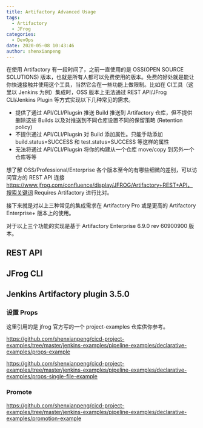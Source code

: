 ```yaml
---
title: Artifactory Advanced Usage
tags:
  - Artifactory
  - JFrog
categories:
  - DevOps
date: 2020-05-08 10:43:46
author: shenxianpeng
---
```


在使用 Artifactory 有一段时间了，之前一直使用的是 OSS(OPEN SOURCE SOLUTIONS) 版本，也就是所有人都可以免费使用的版本。免费的好处就是能让你快速接触并使用这个工具，当然它会在一些功能上做限制。比如在 CI工具（这里以 Jenkins 为例）集成时，OSS 版本上无法通过 REST API/JFrog CLI/Jenkins Plugin 等方式实现以下几种常见的需求。

* 提供了通过 API/CLI/Plugsin 推送 Build 推送到 Artifactory 仓库，但不提供删除这些 Builds 以及对推送到不同仓库设置不同的保留策略 (Retention policy)
* 不提供通过 API/CLI/Plugsin 对 Build 添加属性。只能手动添加 build.status=SUCCESS 和 test.status=SUCCESS 等这样的属性
* 无法将通过 API/CLI/Plugsin 将你的构建从一个仓库 move/copy 到另外一个仓库等等

想了解 OSS/Professional/Enterprise 各个版本至今的有哪些细微的差别，可以访问官方的 REST API 连接 https://www.jfrog.com/confluence/display/JFROG/Artifactory+REST+API，搜索关键词 Requires Artifactory 进行比对。


接下来就是对以上三种常见的集成需求在 Artifactory Pro 或是更高的 Artifactory Enterprise+ 版本上的使用。

对于以上三个功能的实现是基于 Artifactory Enterprise 6.9.0 rev 60900900 版本。


## REST API


## JFrog CLI




## Jenkins Artifactory plugin 3.5.0

### 设置 Props

这里引用的是 jfrog 官方写的一个 project-examples 仓库供你参考。

https://github.com/shenxianpeng/cicd-project-examples/tree/master/jenkins-examples/pipeline-examples/declarative-examples/props-example

https://github.com/shenxianpeng/cicd-project-examples/tree/master/jenkins-examples/pipeline-examples/declarative-examples/props-single-file-example

### Promote

https://github.com/shenxianpeng/cicd-project-examples/tree/master/jenkins-examples/pipeline-examples/declarative-examples/promotion-example








